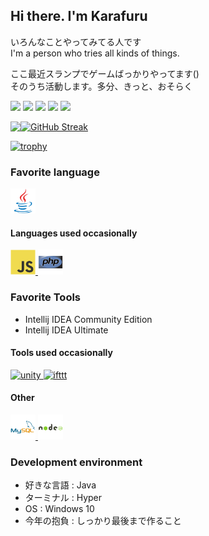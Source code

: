 ## Hi there. I'm Karafuru
いろんなことやってみてる人です  
I'm a person who tries all kinds of things.  

ここ最近スランプでゲームばっかりやってます()  
そのうち活動します。多分、きっと、おそらく

![](http://github-profile-summary-cards.vercel.app/api/cards/stats?username=Karafuru0630XpX&theme=default)
![](http://github-profile-summary-cards.vercel.app/api/cards/productive-time?username=Karafuru0630XpX&theme=default&utcOffset=8)
![](http://github-profile-summary-cards.vercel.app/api/cards/most-commit-language?username=Karafuru0630XpX&theme=default)
![](http://github-profile-summary-cards.vercel.app/api/cards/repos-per-language?username=Karafuru0630XpX&theme=default)
![](https://github-profile-summary-cards.vercel.app/api/cards/profile-details?username=Karafuru0630XpX&theme=vue)

[![GitHub Streak](http://github-readme-streak-stats.herokuapp.com?user=Karafuru0630XpX&theme=%E3%83%87%E3%83%95%E3%82%A9%E3%83%AB%E3%83%88&date_format=%5BY.%5Dn.j)](https://git.io/streak-stats)<a href="https://github.com/anuraghazra/github-readme-stats">
  <img align="left" src="https://github-readme-stats.vercel.app/api/top-langs/?username=Karafuru0630XpX&layout=compact&langs_count=20&exclude_repo=octopress_jp,octopress_en,rcmdnk.github.io,en,octogray_test" />
</a>

[![trophy](https://github-profile-trophy.vercel.app/?username=Karafuru0630XpX)](https://github.com/ryo-ma/github-profile-trophy)


### Favorite language
 <img src="https://raw.githubusercontent.com/devicons/devicon/master/icons/java/java-original.svg" alt="java" width="40" height="40"/> 
 
#### Languages used occasionally
<a href="https://developer.mozilla.org/en-US/docs/Web/JavaScript" target="_blank" rel="noreferrer"> <img src="https://raw.githubusercontent.com/devicons/devicon/master/icons/javascript/javascript-original.svg" alt="javascript" width="40" height="40"/>
 <a href="https://www.php.net" target="_blank" rel="noreferrer"> <img src="https://raw.githubusercontent.com/devicons/devicon/master/icons/php/php-original.svg" alt="php" width="40" height="40"/> </a>
  
### Favorite Tools
- Intellij IDEA Community Edition
- Intellij IDEA Ultimate

#### Tools used occasionally
<a href="https://unity.com/" target="_blank" rel="noreferrer"> <img src="https://www.vectorlogo.zone/logos/unity3d/unity3d-icon.svg" alt="unity" width="40" height="40"/> </a><a href="https://ifttt.com/" target="_blank" rel="noreferrer"> <img src="https://www.vectorlogo.zone/logos/ifttt/ifttt-ar21.svg" alt="ifttt" width="40" height="40"/> </a>
     
#### Other
 <a href="https://www.java.com" target="_blank" rel="noreferrer">
  </a>  </a> <a href="https://www.mysql.com/" target="_blank" rel="noreferrer"> <img src="https://raw.githubusercontent.com/devicons/devicon/master/icons/mysql/mysql-original-wordmark.svg" alt="mysql" width="40" height="40"/> </a> <a href="https://nodejs.org" target="_blank" rel="noreferrer"> <img src="https://raw.githubusercontent.com/devicons/devicon/master/icons/nodejs/nodejs-original-wordmark.svg" alt="nodejs" width="40" height="40"/> </a>
  
### Development environment
- 好きな言語 : Java
- ターミナル : Hyper
- OS : Windows 10
- 今年の抱負 : しっかり最後まで作ること
